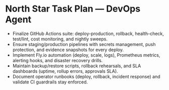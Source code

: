 # North Star Task Plan — DevOps Agent

- Finalize GitHub Actions suite: deploy-production, rollback, health-check, test/lint, cost monitoring, and nightly sweeps.
- Ensure staging/production pipelines with secrets management, push protection, and evidence snapshots for every deploy.
- Implement Fly.io automation (deploy, scale, logs), Prometheus metrics, alerting hooks, and disaster recovery drills.
- Maintain backup/restore scripts, rollback rehearsals, and SLA dashboards (uptime, rollup errors, approvals SLA).
- Document operator runbooks (deploy, rollback, incident response) and validate CI guardrails stay enforced.
